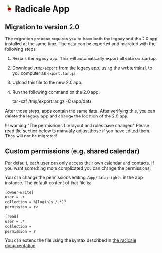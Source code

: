 # <img src="../img/radicale-logo.png" width="25px"> Radicale App

## Migration to version 2.0

The migration process requires you to have both the legacy and the 2.0 app installed at the same time.
The data can be exported and migrated with the following steps:

1. Restart the legacy app. This will automatically export all data on startup.

2. Download `/tmp/export` from the legacy app, using the webterminal, to you computer as `export.tar.gz`.

3. Upload this file to the new 2.0 app.

4. Run the following command on the 2.0 app:

    tar -xzf /tmp/export.tar.gz -C /app/data

After those steps, apps contain the same data. After verifying this, you can
delete the legacy app and change the location of the 2.0 app.

!!! warning "The permissions file layout and rules have changed"
    Please read the section below to manually adjust those if you have edited them.
    They will not be migrated!


## Custom permissions (e.g. shared calendar)

Per default, each user can only access their own calendar and contacts. If you
want something more complicated you can change the permissions.

You can change the permissions editing `/app/data/rights` in the app instance.
The default content of that file is:

    [owner-write]
    user = .+
    collection = %(login)s(/.*)?
    permission = rw

    [read]
    user = .*
    collection =
    permission = r

You can extend the file using the syntax described in [the radicale documentation](http://radicale.org/rights/).
